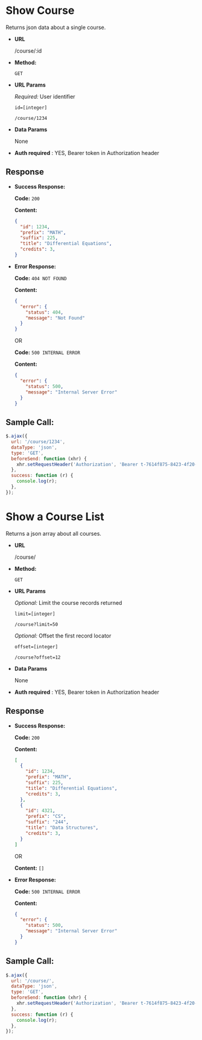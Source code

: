 # Show Course

Returns json data about a single course.

- **URL**

  /course/:id

- **Method:**

  `GET`

- **URL Params**

  _Required:_ User identifier

  `id=[integer]`

  `/course/1234`

- **Data Params**

  None

- **Auth required** : YES, Bearer token in Authorization header

## Response

- **Success Response:**

  **Code:** `200`

  **Content:**

  ```json
  {
    "id": 1234,
    "prefix": "MATH",
    "suffix": 225,
    "title": "Differential Equations",
    "credits": 3,
  }
  ```

- **Error Response:**

  **Code:** `404 NOT FOUND`

  **Content:**

  ```json
  {
    "error": {
      "status": 404,
      "message": "Not Found"
    }
  }
  ```

  OR

  **Code:** `500 INTERNAL ERROR`

  **Content:**

  ```json
  {
    "error": {
      "status": 500,
      "message": "Internal Server Error"
    }
  }
  ```

## Sample Call:

```javascript
$.ajax({
  url: '/course/1234',
  dataType: 'json',
  type: 'GET',
  beforeSend: function (xhr) {
    xhr.setRequestHeader('Authorization', 'Bearer t-7614f875-8423-4f20-a674-d7cf3096290e');
  },
  success: function (r) {
    console.log(r);
  },
});
```

# Show a Course List

Returns a json array about all courses.

- **URL**

  /course/

- **Method:**

  `GET`

- **URL Params**

  _Optional:_ Limit the course records returned

  `limit=[integer]`

  `/course?limit=50`

  _Optional:_ Offset the first record locator

  `offset=[integer]`

  `/course?offset=12`

- **Data Params**

  None

- **Auth required** : YES, Bearer token in Authorization header

## Response

- **Success Response:**

  **Code:** `200`

  **Content:**

  ```json
  [
    {
      "id": 1234,
      "prefix": "MATH",
      "suffix": 225,
      "title": "Differential Equations",
      "credits": 3,
    },
    {
      "id": 4321,
      "prefix": "CS",
      "suffix": "244",
      "title": "Data Structures",
      "credits": 3,
    }
  ]
  ```

  OR

  **Content:** `[]`

- **Error Response:**

  **Code:** `500 INTERNAL ERROR`

  **Content:**

  ```json
  {
    "error": {
      "status": 500,
      "message": "Internal Server Error"
    }
  }
  ```

## Sample Call:

```javascript
$.ajax({
  url: '/course/',
  dataType: 'json',
  type: 'GET',
  beforeSend: function (xhr) {
    xhr.setRequestHeader('Authorization', 'Bearer t-7614f875-8423-4f20-a674-d7cf3096290e');
  },
  success: function (r) {
    console.log(r);
  },
});
```
